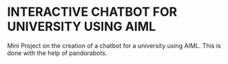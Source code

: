 # INTERACTIVE CHATBOT FOR UNIVERSITY USING AIML
Mini Project on the creation of a chatbot for a university using AIML. This is done with the help of pandorabots. 
